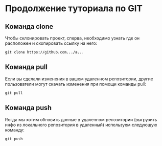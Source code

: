 # Продолжение туториала по GIT

## Команда clone

Чтобы склонировать проект, сперва, необходимо узнать где он расположен и скопировать ссылку на него:
```
git clone https://github.com.../a...
```

## Команда pull

Если вы сделали изменения в вашем удаленном репозитории, другие пользователи могут скачать изменения при помощи команды pull:
```
git pull
```

## Команда push

 Rогда мы хотим обновить данные в удаленном репозитории (выгрузить инфо из локального репозитория в удаленный) используем следующую команду:

 ```
 git push
 ```
 